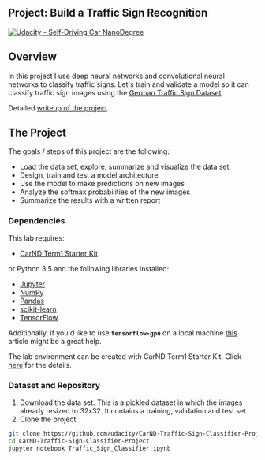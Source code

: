 ## Project: Build a Traffic Sign Recognition
[![Udacity - Self-Driving Car NanoDegree](https://s3.amazonaws.com/udacity-sdc/github/shield-carnd.svg)](http://www.udacity.com/drive)

Overview
---
In this project I use deep neural networks and convolutional neural networks to classify traffic signs.
Let's train and validate a model so it can classify traffic sign images using the [German Traffic Sign Dataset](http://benchmark.ini.rub.de/?section=gtsrb&subsection=dataset).

Detailed [writeup of the project](https://github.com/udacity/CarND-Traffic-Sign-Classifier-Project/blob/master/writeup_template.md).

The Project
---
The goals / steps of this project are the following:
* Load the data set, explore, summarize and visualize the data set
* Design, train and test a model architecture
* Use the model to make predictions on new images
* Analyze the softmax probabilities of the new images
* Summarize the results with a written report

### Dependencies
This lab requires:

* [CarND Term1 Starter Kit](https://github.com/udacity/CarND-Term1-Starter-Kit)

or Python 3.5 and the following libraries installed:

* [Jupyter](http://jupyter.org/)
* [NumPy](http://www.numpy.org/)
* [Pandas](http://pandas.pydata.org/)
* [scikit-learn](http://scikit-learn.org/)
* [TensorFlow](http://tensorflow.org)

Additionally, if you'd like to use **`tensorflow-gpu`** on a local machine [this](https://medium.com/@ikekramer/installing-cuda-8-0-and-cudnn-5-1-on-ubuntu-16-04-6b9f284f6e77) article might be a great help.

The lab environment can be created with CarND Term1 Starter Kit. Click [here](https://github.com/udacity/CarND-Term1-Starter-Kit/blob/master/README.md) for the details.

### Dataset and Repository

1. Download the data set. This is a pickled dataset in which the images already resized to 32x32. It contains a training, validation and test set.
2. Clone the project.
```sh
git clone https://github.com/udacity/CarND-Traffic-Sign-Classifier-Project
cd CarND-Traffic-Sign-Classifier-Project
jupyter notebook Traffic_Sign_Classifier.ipynb
```
